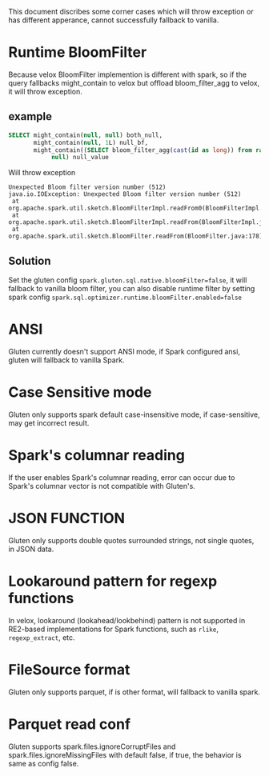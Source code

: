 This document discribes some corner cases which will throw exception or has different apperance, cannot successfully fallback to vanilla.

# Runtime BloomFilter

Because velox BloomFilter implemention is different with spark, so if the query fallbacks might_contain to velox but offload bloom_filter_agg to velox, it will throw exception.

## example

```sql
SELECT might_contain(null, null) both_null,
       might_contain(null, 1L) null_bf,
       might_contain((SELECT bloom_filter_agg(cast(id as long)) from range(1, 10000)),
            null) null_value
```

Will throw exception

```
Unexpected Bloom filter version number (512)
java.io.IOException: Unexpected Bloom filter version number (512)
 at org.apache.spark.util.sketch.BloomFilterImpl.readFrom0(BloomFilterImpl.java:256)
 at org.apache.spark.util.sketch.BloomFilterImpl.readFrom(BloomFilterImpl.java:265)
 at org.apache.spark.util.sketch.BloomFilter.readFrom(BloomFilter.java:178)
```

## Solution

Set the gluten config `spark.gluten.sql.native.bloomFilter=false`, it will fallback to vanilla bloom filter, you can also disable runtime filter by setting spark config `spark.sql.optimizer.runtime.bloomFilter.enabled=false`

# ANSI

Gluten currently doesn't support ANSI mode, if Spark configured ansi, gluten will fallback to vanilla Spark.

# Case Sensitive mode

Gluten only supports spark default case-insensitive mode, if case-sensitive, may get incorrect result.

# Spark's columnar reading

If the user enables Spark's columnar reading, error can occur due to Spark's columnar vector is not compatible with
Gluten's.

# JSON FUNCTION

Gluten only supports double quotes surrounded strings, not single quotes, in JSON data.

# Lookaround pattern for regexp functions

In velox, lookaround (lookahead/lookbehind) pattern is not supported in RE2-based implementations for Spark functions,
such as `rlike`, `regexp_extract`, etc.

# FileSource format
Gluten only supports parquet, if is other format, will fallback to vanilla spark.

# Parquet read conf
Gluten supports spark.files.ignoreCorruptFiles and spark.files.ignoreMissingFiles with default false, if true, the behavior is same as config false.
